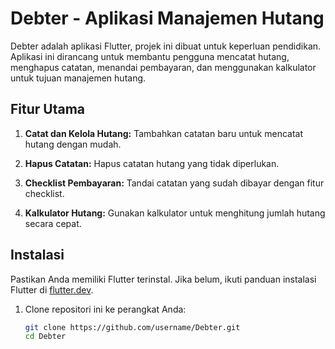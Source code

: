 # Debter - Aplikasi Manajemen Hutang

Debter adalah aplikasi Flutter, projek ini dibuat untuk keperluan pendidikan. Aplikasi ini dirancang untuk membantu pengguna mencatat hutang, menghapus catatan, menandai pembayaran, dan menggunakan kalkulator untuk tujuan manajemen hutang.

## Fitur Utama

1. **Catat dan Kelola Hutang:** Tambahkan catatan baru untuk mencatat hutang dengan mudah.

2. **Hapus Catatan:** Hapus catatan hutang yang tidak diperlukan.

3. **Checklist Pembayaran:** Tandai catatan yang sudah dibayar dengan fitur checklist.

4. **Kalkulator Hutang:** Gunakan kalkulator untuk menghitung jumlah hutang secara cepat.

## Instalasi

Pastikan Anda memiliki Flutter terinstal. Jika belum, ikuti panduan instalasi Flutter di [flutter.dev](https://flutter.dev/docs/get-started/install).

1. Clone repositori ini ke perangkat Anda:
   ```bash
   git clone https://github.com/username/Debter.git
   cd Debter
